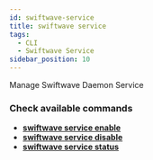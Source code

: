 ```yaml
---
id: swiftwave-service
title: swiftwave service
tags:
  - CLI
  - Swiftwave Service
sidebar_position: 10
---
```


Manage Swiftwave Daemon Service

### Check available commands
- [**swiftwave service enable**](/docs/cli/service/enable)
- [**swiftwave service disable**](/docs/cli/service/disable)
- [**swiftwave service status**](/docs/cli/service/status)